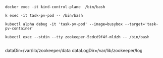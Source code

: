 

```

docker exec -it kind-control-plane  /bin/bash

k exec -it task-pv-pod -- /bin/bash

kubectl alpha debug -it 'task-pv-pod' --image=busybox --target='task-pv-container'

kubectl exec --stdin --tty zookeeper-5cdcd9f4f-mldzh -- /bin/bash


```

dataDir=/var/lib/zookeeper/data
dataLogDir=/var/lib/zookeeper/log

